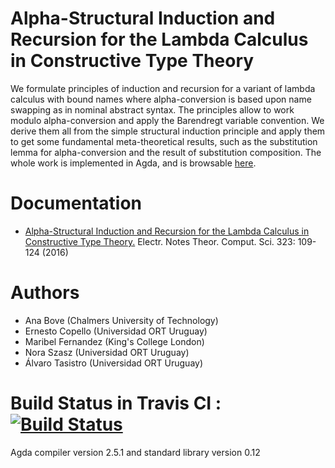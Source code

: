 # Alpha-Structural Induction and Recursion for the Lambda Calculus in Constructive Type Theory

We formulate principles of induction and recursion for a variant of lambda calculus with bound names where alpha-conversion is based upon name swapping as in nominal abstract syntax. The principles allow to work modulo alpha-conversion and apply the Barendregt variable convention. We derive them all from the simple structural induction principle and apply them to get some fundamental meta-theoretical results, such as the substitution lemma for alpha-conversion and the result of substitution composition. The whole work is implemented in Agda, and is browsable [here](http://ernius.github.io/formalmetatheory-nominal/html/index.html).

# Documentation

* [Alpha-Structural Induction and Recursion for the Lambda Calculus in Constructive Type Theory.](https://www.sciencedirect.com/science/article/pii/S1571066116300354?via%3Dihub) Electr. Notes Theor. Comput. Sci. 323: 109-124 (2016)

# Authors

* Ana Bove (Chalmers University of Technology)
* Ernesto Copello (Universidad ORT Uruguay)
* Maribel Fernandez (King's College London)
* Nora Szasz (Universidad ORT Uruguay)
* Álvaro Tasistro (Universidad ORT Uruguay)

# Build Status in Travis CI : [![Build Status](https://travis-ci.org/ernius/formalmetatheory-nominal.svg?branch=master)](https://travis-ci.org/ernius/formalmetatheory-nominal)

Agda compiler version 2.5.1 and standard library version 0.12 




